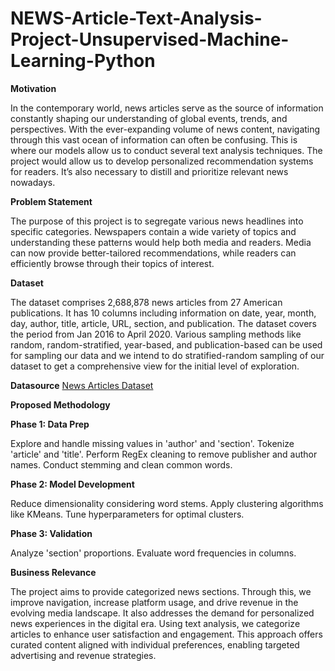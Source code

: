 # NEWS-Article-Text-Analysis-Project-Unsupervised-Machine-Learning-Python
**Motivation** 

In the contemporary world, news articles serve as the source of information constantly shaping our understanding of global events, trends, and perspectives. With the ever-expanding volume of news content, navigating through this vast ocean of information can often be confusing. 
This is where our models allow us to conduct several text analysis techniques. The project would allow us to develop personalized recommendation systems for readers. It’s also necessary to distill and prioritize relevant news nowadays.  

**Problem Statement**

The purpose of this project is to segregate various news headlines into specific categories. Newspapers contain a wide variety of topics and understanding these patterns would help both media and readers. Media can now provide better-tailored recommendations, while readers can efficiently browse through their topics of interest. 

**Dataset** 

The dataset comprises 2,688,878 news articles from 27 American publications. It has 10 columns including information on date, year, month, day, author, title, article, URL, section, and publication. The dataset covers the period from Jan 2016 to April 2020.  Various sampling methods like random, random-stratified, year-based, and publication-based can be used for sampling our data and we intend to do stratified-random sampling of our dataset to get a comprehensive view for the initial level of exploration. 

**Datasource** [News Articles Dataset](https://components.one/datasets/all-the-news-2-news-articles-dataset/)

**Proposed Methodology**

**Phase 1: Data Prep**

Explore and handle missing values in 'author' and 'section'.
Tokenize 'article' and 'title'.
Perform RegEx cleaning to remove publisher and author names.
Conduct stemming and clean common words.

**Phase 2: Model Development**

Reduce dimensionality considering word stems.
Apply clustering algorithms like KMeans.
Tune hyperparameters for optimal clusters.

**Phase 3: Validation**

Analyze 'section' proportions.
Evaluate word frequencies in columns.

**Business Relevance**

The project aims to provide categorized news sections. Through this, we improve navigation, increase platform usage, and drive revenue in the evolving media landscape. It also addresses the demand for personalized news experiences in the digital era. Using text analysis, we categorize articles to enhance user satisfaction and engagement. This approach offers curated content aligned with individual preferences, enabling targeted advertising and revenue strategies. 
